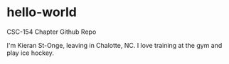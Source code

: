 # hello-world
CSC-154 Chapter Github Repo

I'm Kieran St-Onge, leaving in Chalotte, NC. I love training at the gym and play ice hockey.
